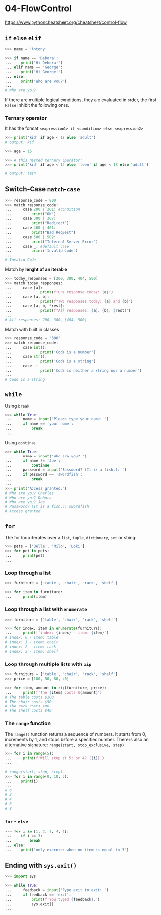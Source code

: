 # 04-FlowControl

https://www.pythoncheatsheet.org/cheatsheet/control-flow

## `if` `else` `elif`

```python
>>> name = 'Antony'

>>> if name == 'Debora':
...    print('Hi Debora!')
... elif name == 'George':
...    print('Hi George!')
... else:
...    print('Who are you?')
...
# Who are you?

```

If there are multiple logical conditions, they are evaluated in order, the first `False` inhibit the following ones.

### Ternary operator

It has the format
`<expression1> if <condition> else <expression2>`

```python
>>> print('kid' if age < 18 else 'adult')
# output: kid

>>> age = 15

>>> # this nested ternary operator:
>>> print('kid' if age < 13 else 'teen' if age < 18 else 'adult')

# output: teen
```

## Switch-Case `match`-`case`

```python
>>> response_code = 800
>>> match response_code:
...     case 200 | 201: #condition
...         print("OK")
...     case 300 | 307:
...         print("Redirect")
...     case 400 | 401:
...         print("Bad Request")
...     case 500 | 502:
...         print("Internal Server Error")
...     case _: #default case
...         print("Invalid Code") 
...
# Invalid Code
```
Match by **lenght of an iterable**

```python
>>> today_responses = [200, 300, 404, 500]
>>> match today_responses:
...     case [a]:
...             print(f"One response today: {a}")
...     case [a, b]:
...             print(f"Two responses today: {a} and {b}")
...     case [a, b, *rest]:
...             print(f"All responses: {a}, {b}, {rest}")
...
# All responses: 200, 300, [404, 500]
```

Match with built in classes

```python
>>> response_code = "300"
>>> match response_code:
...     case int():
...             print('Code is a number')
...     case str():
...             print('Code is a string')
...     case _:
...             print('Code is neither a string nor a number')
...
# Code is a string
```

## `while`
Using `break`
```python
>>> while True:
...     name = input('Please type your name: ')
...     if name == 'your name':
...         break
...
```

Using `continue`

```python
>>> while True:
...     name = input('Who are you? ')
...     if name != 'Joe':
...         continue
...     password = input('Password? (It is a fish.): ')
...     if password == 'swordfish':
...         break
...
>>> print('Access granted.')
# Who are you? Charles
# Who are you? Debora
# Who are you? Joe
# Password? (It is a fish.): swordfish
# Access granted.
```

## `for`
The for loop iterates over a `list`, `tuple`, `dictionary`, `set` or string:

```python
>>> pets = ['Bella', 'Milo', 'Loki']
>>> for pet in pets:
...     print(pet)
...
```

### Loop through a list

```python
>>> furniture = ['table', 'chair', 'rack', 'shelf']

>>> for item in furniture:
...     print(item)
```
### Loop through a list with `enumerate`

```python
>>> furniture = ['table', 'chair', 'rack', 'shelf']

>>> for index, item in enumerate(furniture):
...     print(f'index: {index} - item: {item}')
# index: 0 - item: table
# index: 1 - item: chair
# index: 2 - item: rack
# index: 3 - item: shelf
```
### Loop through multiple lists with `zip`

```python
>>> furniture = ['table', 'chair', 'rack', 'shelf']
>>> price = [100, 50, 80, 40]

>>> for item, amount in zip(furniture, price):
...     print(f'The {item} costs ${amount}')
# The table costs $100
# The chair costs $50
# The rack costs $80
# The shelf costs $40
```

### The `range` function

The `range()` function returns a sequence of numbers. 
It starts from 0, increments by 1, and stops before a specified number.
There is also an alternative signature: `range(start, stop_exclusive, step)`

```python
>>> for i in range(5):
...     print(f'Will stop at 5! or 4? ({i})')
...

# range(start, stop, step)
>>> for i in range(0, 10, 2):
...    print(i)
...
# 0
# 2
# 4
# 6
# 8
```

### `for` - `else`

```python
>>> for i in [1, 2, 3, 4, 5]:
...    if i == 3:
...        break
... else:
...    print("only executed when no item is equal to 3")
```

## Ending with `sys.exit()`

```python
>>> import sys

>>> while True:
...     feedback = input('Type exit to exit: ')
...     if feedback == 'exit':
...         print(f'You typed {feedback}.')
...         sys.exit()
...
```